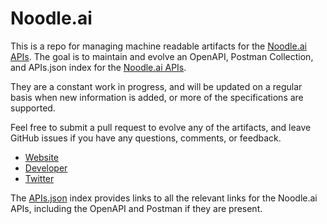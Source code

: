 # Noodle.aiThis is a repo for managing machine readable artifacts for the [Noodle.ai APIs](https://noodle.ai). The goal is to maintain and evolve an OpenAPI, Postman Collection, and APIs.json index for the [Noodle.ai APIs](https://noodle.ai).They are a constant work in progress, and will be updated on a regular basis when new information is added, or more of the specifications are supported.Feel free to submit a pull request to evolve any of the artifacts, and leave GitHub issues if you have any questions, comments, or feedback.- [Website](https://noodle.ai)- [Developer](https://noodle.ai)- [Twitter](https://twitter.com/NoodleAI)The [APIs.json](https://github.com/api-evangelist/noodle-ai/blob/master/apis.json) index provides links to all the relevant links for the Noodle.ai APIs, including the OpenAPI and Postman if they are present.